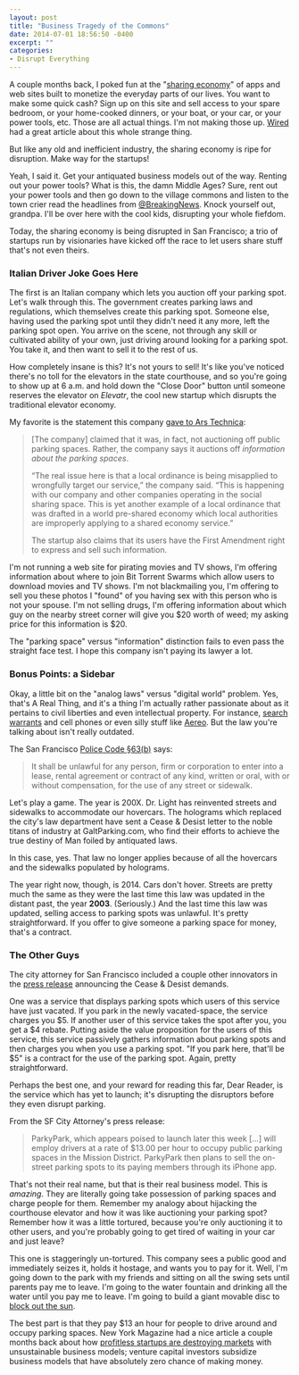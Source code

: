 ```yaml
---
layout: post
title: "Business Tragedy of the Commons"
date: 2014-07-01 18:56:50 -0400
excerpt: ""
categories: 
- Disrupt Everything
---
```

A couple months back, I poked fun at the "[sharing economy](http://blog.ipsaloquitur.org/post/assorted-links/)" of apps and web sites built to monetize the everyday parts of our lives. You want to make some quick cash? Sign up on this site and sell access to your spare bedroom, or your home-cooked dinners, or your boat, or your car, or your power tools, etc. Those are all actual things. I'm not making those up. [Wired](http://www.wired.com/2014/04/trust-in-the-share-economy/) had a great article about this whole strange thing.

But like any old and inefficient industry, the sharing economy is ripe for disruption. Make way for the startups!

Yeah, I said it. Get your antiquated business models out of the way. Renting out your power tools? What is this, the damn Middle Ages? Sure, rent out your power tools and then go down to the village commons and listen to the town crier read the headlines from [@BreakingNews](http://twitter.com/breakingnews). Knock yourself out, grandpa. I'll be over here with the cool kids, disrupting your whole fiefdom.

Today, the sharing economy is being disrupted in San Francisco; a trio of startups run by visionaries have kicked off the race to let users share stuff that's not even theirs. <!--more-->

### Italian Driver Joke Goes Here

The first is an Italian company which lets you auction off your parking spot. Let's walk through this. The government creates parking laws and regulations, which themselves create this parking spot. Someone else, having used the parking spot until they didn't need it any more, left the parking spot open. You arrive on the scene, not through any skill or cultivated ability of your own, just driving around looking for a parking spot. You take it, and then want to sell it to the rest of us.

How completely insane is this? It's not yours to sell! It's like you've noticed there's no toll for the elevators in the state courthouse, and so you're going to show up at 6 a.m. and hold down the "Close Door" button until someone reserves the elevator on *Elevatr*, the cool new startup which disrupts the traditional elevator economy.

My favorite is the statement this company [gave to Ars Technica](http://arstechnica.com/tech-policy/2014/06/parking-spot-auction-startup-defies-san-franciscos-orders-to-shut-down/#p3):

> [The company] claimed that it was, in fact, not auctioning off public parking spaces. Rather, the company says it auctions off *information about the parking spaces*.
>
> “The real issue here is that a local ordinance is being misapplied to wrongfully target our service,” the company said. “This is happening with our company and other companies operating in the social sharing space. This is yet another example of a local ordinance that was drafted in a world pre-shared economy which local authorities are improperly applying to a shared economy service.”
>
> The startup also claims that its users have the First Amendment right to express and sell such information.

I'm not running a web site for pirating movies and TV shows, I'm offering information about where to join Bit Torrent Swarms which allow users to download movies and TV shows. I'm not blackmailing you, I'm offering to sell you these photos I "found" of you having sex with this person who is not your spouse. I'm not selling drugs, I'm offering information about which guy on the nearby street corner will give you $20 worth of weed; my asking price for this information is $20.

The "parking space" versus "information" distinction fails to even pass the straight face test. I hope this company isn't paying its lawyer a lot.

### Bonus Points: a Sidebar

Okay, a little bit on the "analog laws" versus "digital world" problem. Yes, that's A Real Thing, and it's a thing I'm actually rather passionate about as it pertains to civil liberties and even intellectual property. For instance, [search warrants](http://www.scotusblog.com/2014/06/symposium-in-riley-v-california-a-unanimous-supreme-court-sets-out-fourth-amendment-for-digital-age/) and cell phones or even silly stuff like [Aereo](http://www.scotusblog.com/2014/06/symposium-aereo-decision-injects-uncertainty-into-copyright/). But the law you're talking about isn't really outdated.

The San Francisco [Police Code §63(b)](http://police.sanfranciscocode.org/1/63/) says: 

> It shall be unlawful for any person, firm or corporation to enter into a lease, rental agreement or contract of any kind, written or oral, with or without compensation, for the use of any street or sidewalk.

Let's play a game. The year is 200X. Dr. Light has reinvented streets and sidewalks to accommodate our hovercars. The holograms which replaced the city's law department have sent a Cease & Desist letter to the noble titans of industry at GaltParking.com, who find their efforts to achieve the true destiny of Man foiled by antiquated laws.

In this case, yes. That law no longer applies because of all the hovercars and the sidewalks populated by holograms.

The year right now, though, is 2014. Cars don't hover. Streets are pretty much the same as they were the last time this law was updated in the distant past, the year **2003**. (Seriously.) And the last time this law was updated, selling access to parking spots was unlawful. It's pretty straightforward. If you offer to give someone a parking space for money, that's a contract.

### The Other Guys

The city attorney for San Francisco included a couple other innovators in the [press release](http://www.sfcityattorney.org/index.aspx?page=599) announcing the Cease & Desist demands. 

One was a service that displays parking spots which users of this service have just vacated. If you park in the newly vacated-space, the service charges you $5. If another user of this service takes the spot after you, you get a $4 rebate. Putting aside the value proposition for the users of this service, this service passively gathers information about parking spots and then charges you when you use a parking spot. "If you park here, that'll be $5" is a contract for the use of the parking spot. Again, pretty straightforward.

Perhaps the best one, and your reward for reading this far, Dear Reader, is the service which has yet to launch; it's disrupting the disruptors before they even disrupt parking.

From the SF City Attorney's press release:

> ParkyPark, which appears poised to launch later this week […] will employ drivers at a rate of $13.00 per hour to occupy public parking spaces in the Mission District. ParkyPark then plans to sell the on-street parking spots to its paying members through its iPhone app.

That's not their real name, but that is their real business model. This is *amazing*. They are literally going take possession of parking spaces and charge people for them. Remember my analogy about hijacking the courthouse elevator and how it was like auctioning your parking spot? Remember how it was a little tortured, because you're only auctioning it to other users, and you're probably going to get tired of waiting in your car and just leave?

This one is staggeringly un-tortured. This company sees a public good and immediately seizes it, holds it hostage, and wants you to pay for it. Well, I'm going down to the park with my friends and sitting on all the swing sets until parents pay me to leave. I'm going to the water fountain and drinking all the water until you pay me to leave. I'm going to build a giant movable disc to [block out the sun](https://en.wikipedia.org/wiki/Who_Shot_Mr._Burns%3F).

The best part is that they pay $13 an hour for people to drive around and occupy parking spaces. New York Magazine had a nice article a couple months back about how [profitless startups are destroying markets](http://nymag.com/daily/intelligencer/2014/04/problem-with-profitless-start-ups.html) with unsustainable business models; venture capital investors subsidize business models that have absolutely zero chance of making money.
